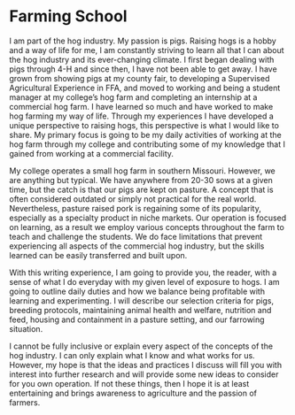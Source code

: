# Farming School 

I am part of the hog industry. My passion is pigs. Raising hogs is a hobby and a way of life for me, I am constantly striving to learn all that I can about the hog industry and its ever-changing climate. I first began dealing with pigs through 4-H and since then, I have not been able to get away. I have grown from showing pigs at my county fair, to developing a Supervised Agricultural Experience in FFA, and moved to working and being a student manager at my college’s hog farm and completing an internship at a commercial hog farm. I have learned so much and have worked to make hog farming my way of life. Through my experiences I have developed a unique perspective to raising hogs, this perspective is what I would like to share. My primary focus is going to be my daily activities of working at the hog farm through my college and contributing some of my knowledge that I gained from working at a commercial facility. 

My college operates a small hog farm in southern Missouri. However, we are anything but typical. We have anywhere from 20-30 sows at a given time, but the catch is that our pigs are kept on pasture. A concept that is often considered outdated or simply not practical for the real world. Nevertheless, pasture raised pork is regaining some of its popularity, especially as a specialty product in niche markets. Our operation is focused on learning, as a result we employ various concepts throughout the farm to teach and challenge the students. We do face limitations that prevent experiencing all aspects of the commercial hog industry, but the skills learned can be easily transferred and built upon. 

With this writing experience, I am going to provide you, the reader, with a sense of what I do everyday with my given level of exposure to hogs. I am going to outline daily duties and how we balance being profitable with learning and experimenting. I will describe our selection criteria for pigs, breeding protocols, maintaining animal health and welfare, nutrition and feed, housing and containment in a pasture setting, and our farrowing situation. 

I cannot be fully inclusive or explain every aspect of the concepts of the hog industry. I can only explain what I know and what works for us. However, my hope is that the ideas and practices I discuss will fill you with interest into further research and will provide some new ideas to consider for you own operation. If not these things, then I hope it is at least entertaining and brings awareness to agriculture and the passion of farmers.   
